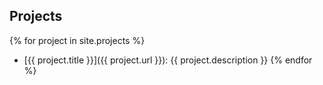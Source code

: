 ## Projects
{% for project in site.projects %}
  - [{{ project.title }}]({{ project.url }}): {{ project.description }}
{% endfor %}
